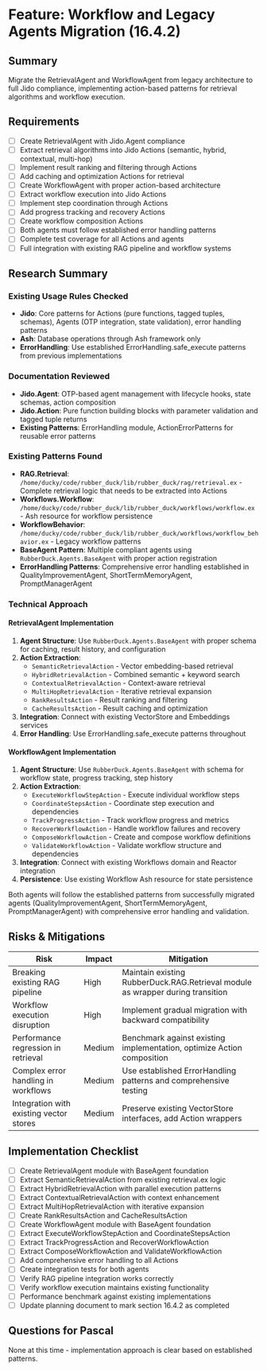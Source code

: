 # Feature: Workflow and Legacy Agents Migration (16.4.2)

## Summary
Migrate the RetrievalAgent and WorkflowAgent from legacy architecture to full Jido compliance, implementing action-based patterns for retrieval algorithms and workflow execution.

## Requirements
- [ ] Create RetrievalAgent with Jido.Agent compliance
- [ ] Extract retrieval algorithms into Jido Actions (semantic, hybrid, contextual, multi-hop)
- [ ] Implement result ranking and filtering through Actions
- [ ] Add caching and optimization Actions for retrieval
- [ ] Create WorkflowAgent with proper action-based architecture
- [ ] Extract workflow execution into Jido Actions
- [ ] Implement step coordination through Actions
- [ ] Add progress tracking and recovery Actions
- [ ] Create workflow composition Actions
- [ ] Both agents must follow established error handling patterns
- [ ] Complete test coverage for all Actions and agents
- [ ] Full integration with existing RAG pipeline and workflow systems

## Research Summary

### Existing Usage Rules Checked
- **Jido**: Core patterns for Actions (pure functions, tagged tuples, schemas), Agents (OTP integration, state validation), error handling patterns
- **Ash**: Database operations through Ash framework only
- **ErrorHandling**: Use established ErrorHandling.safe_execute patterns from previous implementations

### Documentation Reviewed
- **Jido.Agent**: OTP-based agent management with lifecycle hooks, state schemas, action composition
- **Jido.Action**: Pure function building blocks with parameter validation and tagged tuple returns
- **Existing Patterns**: ErrorHandling module, ActionErrorPatterns for reusable error patterns

### Existing Patterns Found
- **RAG.Retrieval**: `/home/ducky/code/rubber_duck/lib/rubber_duck/rag/retrieval.ex` - Complete retrieval logic that needs to be extracted into Actions
- **Workflows.Workflow**: `/home/ducky/code/rubber_duck/lib/rubber_duck/workflows/workflow.ex` - Ash resource for workflow persistence
- **WorkflowBehavior**: `/home/ducky/code/rubber_duck/lib/rubber_duck/workflows/workflow_behavior.ex` - Legacy workflow patterns
- **BaseAgent Pattern**: Multiple compliant agents using `RubberDuck.Agents.BaseAgent` with proper action registration
- **ErrorHandling Patterns**: Comprehensive error handling established in QualityImprovementAgent, ShortTermMemoryAgent, PromptManagerAgent

### Technical Approach

#### RetrievalAgent Implementation
1. **Agent Structure**: Use `RubberDuck.Agents.BaseAgent` with proper schema for caching, result history, and configuration
2. **Action Extraction**: 
   - `SemanticRetrievalAction` - Vector embedding-based retrieval
   - `HybridRetrievalAction` - Combined semantic + keyword search  
   - `ContextualRetrievalAction` - Context-aware retrieval
   - `MultiHopRetrievalAction` - Iterative retrieval expansion
   - `RankResultsAction` - Result ranking and filtering
   - `CacheResultsAction` - Result caching and optimization
3. **Integration**: Connect with existing VectorStore and Embeddings services
4. **Error Handling**: Use ErrorHandling.safe_execute patterns throughout

#### WorkflowAgent Implementation
1. **Agent Structure**: Use `RubberDuck.Agents.BaseAgent` with schema for workflow state, progress tracking, step history
2. **Action Extraction**:
   - `ExecuteWorkflowStepAction` - Execute individual workflow steps
   - `CoordinateStepsAction` - Coordinate step execution and dependencies
   - `TrackProgressAction` - Track workflow progress and metrics
   - `RecoverWorkflowAction` - Handle workflow failures and recovery
   - `ComposeWorkflowAction` - Create and compose workflow definitions
   - `ValidateWorkflowAction` - Validate workflow structure and dependencies
3. **Integration**: Connect with existing Workflows domain and Reactor integration
4. **Persistence**: Use existing Workflow Ash resource for state persistence

Both agents will follow the established patterns from successfully migrated agents (QualityImprovementAgent, ShortTermMemoryAgent, PromptManagerAgent) with comprehensive error handling and validation.

## Risks & Mitigations
| Risk | Impact | Mitigation |
|------|--------|------------|
| Breaking existing RAG pipeline | High | Maintain existing RubberDuck.RAG.Retrieval module as wrapper during transition |
| Workflow execution disruption | High | Implement gradual migration with backward compatibility |
| Performance regression in retrieval | Medium | Benchmark against existing implementation, optimize Action composition |
| Complex error handling in workflows | Medium | Use established ErrorHandling patterns and comprehensive testing |
| Integration with existing vector stores | Medium | Preserve existing VectorStore interfaces, add Action wrappers |

## Implementation Checklist
- [ ] Create RetrievalAgent module with BaseAgent foundation
- [ ] Extract SemanticRetrievalAction from existing retrieval.ex logic
- [ ] Extract HybridRetrievalAction with parallel execution patterns
- [ ] Extract ContextualRetrievalAction with context enhancement
- [ ] Extract MultiHopRetrievalAction with iterative expansion
- [ ] Create RankResultsAction and CacheResultsAction
- [ ] Create WorkflowAgent module with BaseAgent foundation  
- [ ] Extract ExecuteWorkflowStepAction and CoordinateStepsAction
- [ ] Extract TrackProgressAction and RecoverWorkflowAction
- [ ] Extract ComposeWorkflowAction and ValidateWorkflowAction
- [ ] Add comprehensive error handling to all Actions
- [ ] Create integration tests for both agents
- [ ] Verify RAG pipeline integration works correctly
- [ ] Verify workflow execution maintains existing functionality
- [ ] Performance benchmark against existing implementations
- [ ] Update planning document to mark section 16.4.2 as completed

## Questions for Pascal
None at this time - implementation approach is clear based on established patterns.